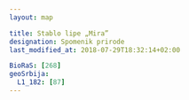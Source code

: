 ```yaml
---
layout: map

title: Stablo lipe „Mira”
designation: Spomenik prirode
last_modified_at: 2018-07-29T18:32:14+02:00

BioRaS: [268]
geoSrbija:
  L1_182: [87]
---
```

